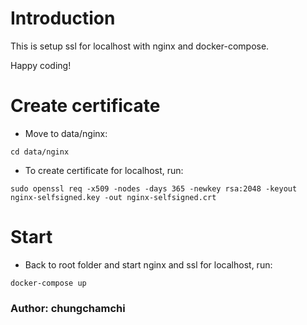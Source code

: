 # Introduction

This is setup ssl for localhost with nginx and docker-compose.

Happy coding!

# Create certificate
- Move to data/nginx:

```
cd data/nginx
```

- To create certificate for localhost, run: 

```
sudo openssl req -x509 -nodes -days 365 -newkey rsa:2048 -keyout nginx-selfsigned.key -out nginx-selfsigned.crt
```

# Start

- Back to root folder and start nginx and ssl for localhost, run:

```
docker-compose up
```

### Author: chungchamchi
